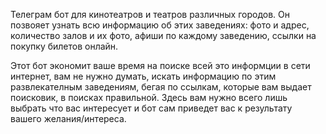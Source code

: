 Телеграм бот для кинотеатров и театров различных городов.
Он позвояет узнать всю информацию об этих заведениях:
фото и адрес,
количество залов и их фото,
афиши по каждому заведению,
ссылки на покупку билетов онлайн.

Этот бот экономит ваше время на поиске всей это информции в сети интернет, вам не нужно думать, искать информацию по этим развлекателным заведениям, бегая по ссылкам, которые вам выдает поисковик, в поисках правильной.
Здесь вам нужно всего лишь выбрать что вас интересует и бот сам приведет вас к результату вашего желания/интереса.
